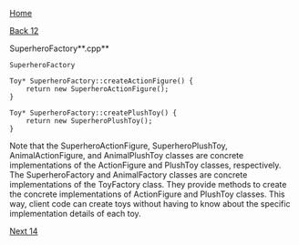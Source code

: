 [Home](page01.md)

[Back 12](page12.md)

SuperheroFactory**.cpp**

```
SuperheroFactory
```


```
Toy* SuperheroFactory::createActionFigure() {
    return new SuperheroActionFigure();
}

Toy* SuperheroFactory::createPlushToy() {
    return new SuperheroPlushToy();
}
```


Note that the SuperheroActionFigure, SuperheroPlushToy, AnimalActionFigure, and AnimalPlushToy classes are concrete implementations of the ActionFigure and PlushToy classes, respectively. The SuperheroFactory and AnimalFactory classes are concrete implementations of the ToyFactory class. They provide methods to create the concrete implementations of ActionFigure and PlushToy classes. This way, client code can create toys without having to know about the specific implementation details of each toy.


[Next 14](page14.md)
